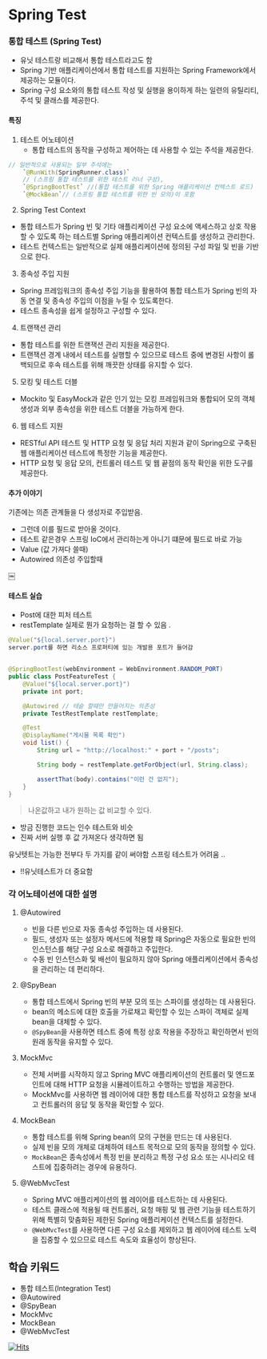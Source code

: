 # Spring Test


### 통합 테스트 (Spring Test)
- 유닛 테스트랑 비교해서 통합 테스트라고도 함 
- Spring 기반 애플리케이션에서 통합 테스트를 지원하는 Spring Framework에서 제공하는 모듈이다.
- Spring 구성 요소와의 통합 테스트 작성 및 실행을 용이하게 하는 일련의 유틸리티, 주석 및 클래스를 제공한다.


#### 특징
1. 테스트 어노테이션 
    - 통합 테스트의 동작을 구성하고 제어하는 데 사용할 수 있는 주석을 제공한다.
```java
// 일반적으로 사용되는 일부 주석에는 
    `@RunWith(SpringRunner.class)`
    // (스프링 통합 테스트를 위한 테스트 러너 구성), 
    `@SpringBootTest` //(통합 테스트를 위한 Spring 애플리케이션 컨텍스트 로드) 
    `@MockBean`// (스프링 통합 테스트를 위한 빈 모의)이 포함
```

2. Spring Test Context
- 통합 테스트가 Spring 빈 및 기타 애플리케이션 구성 요소에 액세스하고 상호 작용할 수 있도록 하는 테스트별 Spring 애플리케이션 컨텍스트를 생성하고 관리한다.
- 테스트 컨텍스트는 일반적으로 실제 애플리케이션에 정의된 구성 파일 및 빈을 기반으로 한다.

3. 종속성 주입 지원
- Spring 프레임워크의 종속성 주입 기능을 활용하여 통합 테스트가 Spring 빈의 자동 연결 및 종속성 주입의 이점을 누릴 수 있도록한다.
- 테스트 종속성을 쉽게 설정하고 구성할 수 있다.

4. 트랜잭션 관리
- 통합 테스트를 위한 트랜잭션 관리 지원을 제공한다.
- 트랜잭션 경계 내에서 테스트를 실행할 수 있으므로 테스트 중에 변경된 사항이 롤백되므로 후속 테스트를 위해 깨끗한 상태를 유지할 수 있다.

5. 모킹 및 테스트 더블
- Mockito 및 EasyMock과 같은 인기 있는 모킹 프레임워크와 통합되어 모의 객체 생성과 외부 종속성을 위한 테스트 더블을 가능하게 한다.

6. 웹 테스트 지원
- RESTful API 테스트 및 HTTP 요청 및 응답 처리 지원과 같이 Spring으로 구축된 웹 애플리케이션 테스트에 특정한 기능을 제공한다.
- HTTP 요청 및 응답 모의, 컨트롤러 테스트 및 웹 끝점의 동작 확인을 위한 도구를 제공한다.

#### 추가 이야기
기존에는 의존 관계들을 다 생성자로 주입받음. 
- 그런데 이를 필드로 받아올 것이다.
- 테스트 같은경우 스프링 IoC에서 관리하는게 아니기 떄문에 필드로 바로 가능 
- Value (값 가져다 쓸때)
- Autowired 의존성 주입할때 

￼
#### 테스트 실습
- Post에 대한 피처 테스트
- restTemplate 실제로 뭔가 요청하는 걸 할 수  있음 .
```java
@Value("${local.server.port}")
server.port를 하면 리소스 프로퍼티에 있는 개발용 포트가 들어감 


@SpringBootTest(webEnvironment = WebEnvironment.RANDOM_PORT)
public class PostFeatureTest {
    @Value("${local.server.port}")
    private int port;

    @Autowired // 테슽 할때만 만들어지는 의존성
    private TestRestTemplate restTemplate;

    @Test
    @DisplayName("게시물 목록 확인")
    void list() {
        String url = "http://localhost:" + port + "/posts";

        String body = restTemplate.getForObject(url, String.class);

        assertThat(body).contains("이런 건 없지");
    }
}
```
> 나온값하고 내가 원하는 값 비교할 수 있다.


- 방금 진행한 코드는  인수 테스트와 비슷 
- 진짜 서버 실행 후 값 가져온다 생각하면 됨 

유닛텟트는 가능한 전부다 
두 가지를 같이 써야함 
스프링 테스트가 어려움 ..
- !!유닛테스트가 더 중요함 

### 각 어노테이션에 대한 설명
1. @Autowired
    - 빈을 다른 빈으로 자동 종속성 주입하는 데 사용된다.
    - 필드, 생성자 또는 설정자 메서드에 적용할 때 Spring은 자동으로 필요한 빈의 인스턴스를 해당 구성 요소로 해결하고 주입한다.
    - 수동 빈 인스턴스화 및 배선이 필요하지 않아 Spring 애플리케이션에서 종속성을 관리하는 데 편리하다.

2. @SpyBean
    - 통합 테스트에서 Spring 빈의 부분 모의 또는 스파이를 생성하는 데 사용된다.
    - bean의 메소드에 대한 호출을 가로채고 확인할 수 있는 스파이 객체로 실제 bean을 대체할 수 있다.
    - `@SpyBean`을 사용하면 테스트 중에 특정 상호 작용을 주장하고 확인하면서 빈의 원래 동작을 유지할 수 있다.

3. MockMvc
    - 전체 서버를 시작하지 않고 Spring MVC 애플리케이션의 컨트롤러 및 엔드포인트에 대해 HTTP 요청을 시뮬레이트하고 수행하는 방법을 제공한다.
    - MockMvc를 사용하면 웹 레이어에 대한 통합 테스트를 작성하고 요청을 보내고 컨트롤러의 응답 및 동작을 확인할 수 있다.

4. MockBean
    - 통합 테스트를 위해 Spring bean의 모의 구현을 만드는 데 사용된다.
    - 실제 빈을 모의 개체로 대체하여 테스트 목적으로 모의 동작을 정의할 수 있다.
    - `MockBean`은 종속성에서 특정 빈을 분리하고 특정 구성 요소 또는 시나리오 테스트에 집중하려는 경우에 유용하다.

5. @WebMvcTest
    - Spring MVC 애플리케이션의 웹 레이어를 테스트하는 데 사용된다.
    - 테스트 클래스에 적용될 때 컨트롤러, 요청 매핑 및 웹 관련 기능을 테스트하기 위해 특별히 맞춤화된 제한된 Spring 애플리케이션 컨텍스트를 설정한다.
    - `@WebMvcTest`를 사용하면 다른 구성 요소를 제외하고 웹 레이어에 테스트 노력을 집중할 수 있으므로 테스트 속도와 효율성이 향상된다.



## 학습 키워드
- 통합 테스트(Integration Test)
- @Autowired
- @SpyBean
- MockMvc
- MockBean
- @WebMvcTest


[![Hits](https://hits.sh/p-ej.gitbook.io/devroad-backend/megatera-backend/introduction.svg)](https://hits.sh/p-ej.gitbook.io/devroad-backend/megatera-backend/introduction/)